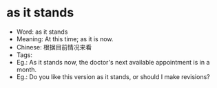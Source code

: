 # as it stands

- Word: as it stands
- Meaning: At this time; as it is now.
- Chinese: 根据目前情况来看
- Tags: 
- Eg.: As it stands now, the doctor's next available appointment is in a month.
- Eg.: Do you like this version as it stands, or should I make revisions?
